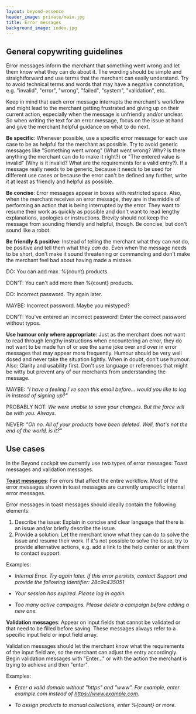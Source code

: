 ```yaml
---
layout: beyond-essence
header_image: private/main.jpg
title: Error messages
background_image: index.jpg
---
```

## General copywriting guidelines

Error messages inform the merchant that something went wrong and let them know what they can do about it. The wording should be simple and straightforward and use terms that the merchant can easily understand. Try to avoid technical terms and words that may have a negative connotation, e.g. "invalid", "error", "wrong", "failed", "system", "validation", etc. 

Keep in mind that each error message interrupts the merchant's workflow and might lead to the merchant getting frustrated and giving up on their current action, especially when the message is unfriendly and/or unclear. So when writing the text for an error message, focus on the issue at hand and give the merchant helpful guidance on what to do next.

**Be specific**: Whenever possible, use a specific error message for each use case to be as helpful for the merchant as possible. Try to avoid generic messages like "Something went wrong" (What went wrong? Why? Is there anything the merchant can do to make it right?) or "The entered value is invalid" (Why is it invalid? What are the requirements for a valid entry?). 
If a message really needs to be generic, because it needs to be used for different use cases or because the error can't be defined any further, write it at least as friendly and helpful as possible.

**Be concise**: Error messages appear in boxes with restricted space. Also, when the merchant receives an error message, they are in the middle of performing an action that is being interrupted by the error. They want to resume their work as quickly as possible and don't want to read lengthy explanations, apologies or instructions.
Brevity should not keep the message from sounding friendly and helpful, though. Be concise, but don't sound like a robot.

**Be friendly & positive**: Instead of telling the merchant what they can *not* do, be positive and tell them what they *can* do.
Even when the message needs to be short, don't make it sound threatening or commanding and don't make the merchant feel bad about having made a mistake.

DO: You can add max. %{count} products.

DON'T: You can't add more than %{count} products.

DO: Incorrect password.
Try again later.

MAYBE: Incorrect password.
Maybe you mistyped?

DON'T: You've entered an incorrect password! Enter the correct password without typos.

**Use humour only where appropriate**: Just as the merchant does not want to read through lengthy instructions when encountering an error, they do not want to be made fun of or see the same joke over and over in error messages that may appear more frequently.
Humour should be very well dosed and never take the situation lightly. When in doubt, don't use humour. Also: Clarity and usability first. Don't use language or references that might be witty but prevent any of our merchants from understanding the message.

MAYBE: *"I have a feeling I've seen this email before... would you like to log in instead of signing up?"*

PROBABLY NOT: *We were unable to save your changes. But the force will be with you. Always.*

NEVER: *"Oh no. All of your products have been deleted. Well, that's not the end of the world, is it?"*

## Use cases

In the Beyond cockpit we currently use two types of error messages: Toast messages and validation messages.

**[Toast messages](/beyond-essence/inventory/toast-messages/)**: For errors that affect the entire workflow. Most of the error messages shown in toast messages are currently unspecific internal error messages.

Error messages in toast messages should ideally contain the following elements:

1. Describe the issue: 
Explain in concise and clear language that there is an issue and/or briefly describe the issue.
2. Provide a solution: 
Let the merchant know what they can do to solve the issue and resume their work. If it's not possible to solve the issue, try to provide alternative actions, e.g. add a link to the help center or ask them to contact support.

Examples:

* *Internal Error. Try again later. If this error persists, contact Support and provide the following identifier: 28c9c435051*

* *Your session has expired. Please log in again.*

* *Too many active campaigns. Please delete a campaign before adding a new one.*

**Validation messages**: Appear on input fields that cannot be validated or that need to be filled before saving. These messages always refer to a specific input field or input field array. 

Validation messages should let the merchant know what the requirements of the input field are, so the merchant can adjust the entry accordingly. Begin validation messages with "Enter..." or with the action the merchant is trying to achieve and then "enter".

Examples: 
* *Enter a valid domain without "https" and "www". For example, enter example.com instead of https://www.example.com.*

* *To assign products to manual collections, enter %{count} or more.*
